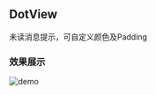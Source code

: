 ## DotView

未读消息提示，可自定义颜色及Padding

### 效果展示

![demo](/Users/m/AndroidStudioProjects/DotView/image/demo.png)